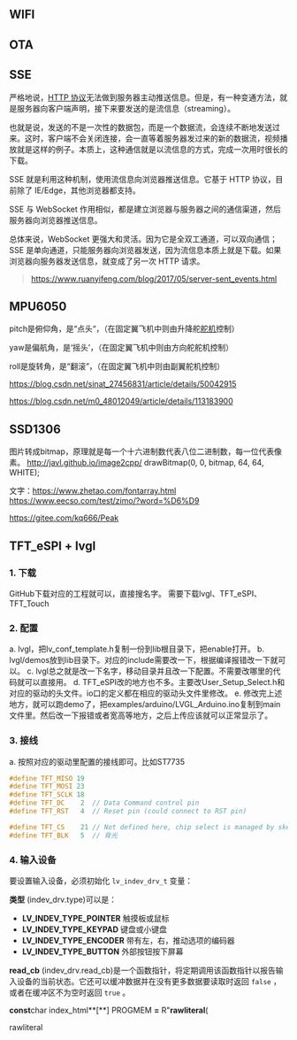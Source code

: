 ## WIFI

## OTA


## SSE


严格地说，[HTTP 协议](https://www.ruanyifeng.com/blog/2016/08/http.html)无法做到服务器主动推送信息。但是，有一种变通方法，就是服务器向客户端声明，接下来要发送的是流信息（streaming）。

也就是说，发送的不是一次性的数据包，而是一个数据流，会连续不断地发送过来。这时，客户端不会关闭连接，会一直等着服务器发过来的新的数据流，视频播放就是这样的例子。本质上，这种通信就是以流信息的方式，完成一次用时很长的下载。

SSE 就是利用这种机制，使用流信息向浏览器推送信息。它基于 HTTP 协议，目前除了 IE/Edge，其他浏览器都支持。


SSE 与 WebSocket 作用相似，都是建立浏览器与服务器之间的通信渠道，然后服务器向浏览器推送信息。

总体来说，WebSocket 更强大和灵活。因为它是全双工通道，可以双向通信；SSE 是单向通道，只能服务器向浏览器发送，因为流信息本质上就是下载。如果浏览器向服务器发送信息，就变成了另一次 HTTP 请求。

> https://www.ruanyifeng.com/blog/2017/05/server-sent_events.html

## MPU6050

pitch是俯仰角，是“点头“，（在固定翼飞机中则由升降舵[舵机](https://so.csdn.net/so/search?q=%E8%88%B5%E6%9C%BA&spm=1001.2101.3001.7020)控制）

yaw是偏航角，是‘摇头’，（在固定翼飞机中则由方向舵舵机控制）

roll是旋转角，是“翻滚”，（在固定翼飞机中则由副翼舵机控制）

https://blog.csdn.net/sinat_27456831/article/details/50042915

https://blog.csdn.net/m0_48012049/article/details/113183900

## SSD1306

图片转成bitmap，原理就是每一个十六进制数代表八位二进制数，每一位代表像素。
http://javl.github.io/image2cpp/
drawBitmap(0, 0, bitmap, 64, 64, WHITE);

文字：https://www.zhetao.com/fontarray.html
https://www.eecso.com/test/zimo/?word=%D6%D9

https://gitee.com/kq666/Peak

## TFT_eSPI + lvgl

### 1. 下载

  GitHub下载对应的工程就可以，直接搜名字。
  需要下载lvgl、TFT_eSPI、TFT_Touch

### 2. 配置

  a. lvgl，把lv_conf_template.h复制一份到lib根目录下，把enable打开。
  b. lvgl/demos放到lib目录下。对应的include需要改一下，根据编译报错改一下就可以。
  c. lvgl总之就是改一下名字，移动目录并且改一下配置。不需要改哪里的代码就可以直接用。
  d. TFT_eSPI改的地方也不多。主要改User_Setup_Select.h和对应的驱动的头文件。io口的定义都在相应的驱动头文件里修改。
  e. 修改完上述地方，就可以跑demo了，把examples/arduino/LVGL_Arduino.ino复制到main文件里。然后改一下报错或者宽高等地方，之后上传应该就可以正常显示了。

### 3. 接线

  a. 按照对应的驱动里配置的接线即可。比如ST7735

```c
#define TFT_MISO 19
#define TFT_MOSI 23
#define TFT_SCLK 18
#define TFT_DC    2  // Data Command control pin
#define TFT_RST   4  // Reset pin (could connect to RST pin)

#define TFT_CS    21 // Not defined here, chip select is managed by sketch
#define TFT_BLK   5  // 背光
```

### 4. 输入设备

要设置输入设备，必须初始化 `lv_indev_drv_t` 变量：

**类型** (indev_drv.type)可以是：

* **LV_INDEV_TYPE_POINTER** 触摸板或鼠标
* **LV_INDEV_TYPE_KEYPAD** 键盘或小键盘
* **LV_INDEV_TYPE_ENCODER** 带有左，右，推动选项的编码器
* **LV_INDEV_TYPE_BUTTON** 外部按钮按下屏幕

**read_cb** (indev_drv.read_cb)是一个函数指针，将定期调用该函数指针以报告输入设备的当前状态。它还可以缓冲数据并在没有更多数据要读取时返回 `false` ，或者在缓冲区不为空时返回 `true` 。









**const**char index_html**[**] PROGMEM **=** R"**rawliteral**(

rawliteral
